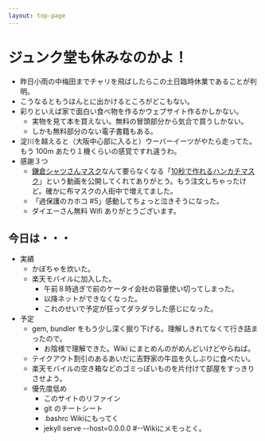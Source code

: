```yaml
---
layout: top-page
---
```

# ジュンク堂も休みなのかよ！

* 昨日小雨の中梅田までチャリを飛ばしたらこの土日臨時休業であることが判明。
* こうなるともうほんとに出かけるところがどこもない。
* 彩りといえば家で面白い食べ物を作るかウェブサイト作るかしかない。
  * 実物を見て本を買えない。無料の冒頭部分から気合で買うしかない。
  * しかも無料部分のない電子書籍もある。
* 淀川を越えると（大阪中心部に入ると）ウーバーイーツがやたら走ってた。  
  もう 100m あたり１機くらいの感覚ですれ違うわ。
* 感謝３つ
  * [鎌倉シャツさんマスク](https://shop.shirt.co.jp/shop/pages/mask.aspx?200417_mask_mail&bdad=MzI2MF82&bdactcd=MzI2MF8xOTE0NzM-)なんて要らなくなる「[10秒で作れるハンカチマスク](https://www.youtube.com/watch?v=PGug3ZZPp_k)」という動画を公開してくれてありがとう。もう注文しちゃったけど。確かに布マスクの人街中で増えてました。
  * 「過保護のカホコ #5」感動してちょっと泣きそうになった。
  * ダイエーさん無料 Wifi ありがとうございます。

## 今日は・・・

* 実績
  * かぼちゃを炊いた。
  * 楽天モバイルに加入した。
     * 午前８時過ぎで前のケータイ会社の容量使い切ってしまった。
     * 以降ネットができなくなった。
     * これのせいで予定が狂ってダラダラした感じになった。
* 予定
  * gem, bundler をもう少し深く掘り下げる。理解しきれてなくて行き詰まったので。
     * お陰様で理解できた。Wiki にまとめんのがめんどいけどやらねば。
  * テイクアウト割引のあるあいだに吉野家の牛皿を久しぶりに食べたい。
  * 楽天モバイルの空き箱などのゴミっぽいものを片付けて部屋をすっきりさせよう。
  * 優先度低め
     * このサイトのリファイン
     * git のチートシート
     * .bashrc Wikiにもってく
     * jekyll serve --host=0.0.0.0 #--Wikiにメモっとく。
     
